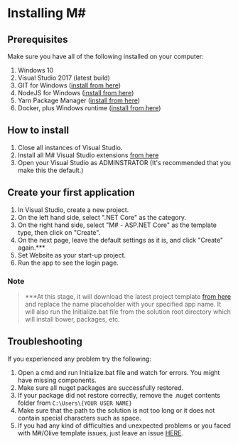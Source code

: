 # Installing M#

## Prerequisites

Make sure you have all of the following installed on your computer:

1. Windows 10
2. Visual Studio 2017 (latest build)
3. GIT for Windows ([install from here](http://gitforwindows.org/))
4. NodeJS for Windows ([install from here](https://nodejs.org/en/download/))
4. Yarn Package Manager ([install from here](https://yarnpkg.com/latest.msi))
5. Docker, plus Windows runtime ([install from here](https://docs.docker.com/toolbox/toolbox_install_windows/))

## How to install

1. Close all instances of Visual Studio.
2. Install all M# Visual Studio extensions [from here](https://marketplace.visualstudio.com/search?term=msharp&target=VS&category=All%20categories&vsVersion=&sortBy=Relevance)
3. Open your Visual Studio as ADMINSTRATOR (It's recommended that you make this the default.)

## Create your first application

1. In Visual Studio, create a new project.
2. On the left hand side, select ".NET Core" as the category.
3. On the right hand side, select "M# - ASP.NET Core" as the template type, then click on "Create".
4. On the next page, leave the default settings as it is, and click "Create" again.***
5. Set Website as your start-up project.
6. Run the app to see the login page.

### Note

>***At this stage, it will download the latest project template [from here](https://github.com/Geeksltd/Olive.MvcTemplate) and replace the name placeholder with your specified app name. It will also run the Initialize.bat file from the solution root directory which will install bower, packages, etc.

## Troubleshooting

If you experienced any problem try the following:

1. Open a cmd and run Initialize.bat file and watch for errors. You might have missing components.
2. Make sure all nuget packages are successfully restored.
3. If your package did not restore correctly, remove the .nuget contents folder from `C:\Users\{YOUR USER NAME}`
4. Make sure that the path to the solution is not too long or it does not contain special characters such as space.
5. If you had any kind of difficulties and unexpected problems or you faced with M#/Olive template issues, just leave an issue [HERE](https://github.com/Geeksltd/Olive.MvcTemplate/issues).
